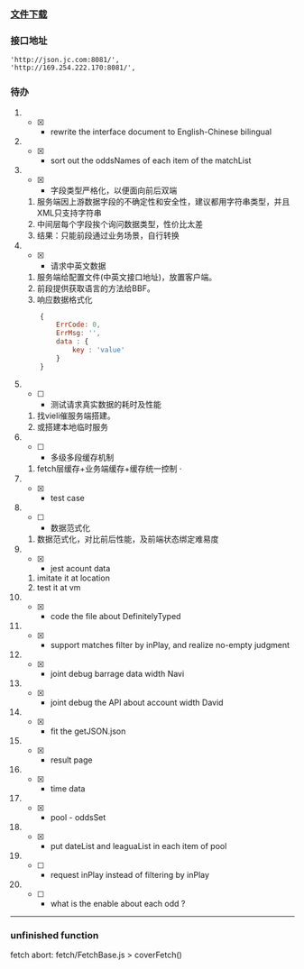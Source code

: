 


### [文件下载](http://169.254.222.170)


### 接口地址
```
'http://json.jc.com:8081/',
'http://169.254.222.170:8081/',

```

### 待办
1. - [x] - rewrite the interface document to English-Chinese bilingual

2. - [x] - sort out the oddsNames of each item of the matchList

3. - [x] - 字段类型严格化，以便面向前后双端
	1. 服务端因上游数据字段的不确定性和安全性，建议都用字符串类型，并且XML只支持字符串
	2. 中间层每个字段挨个询问数据类型，性价比太差
	3. 结果：只能前段通过业务场景，自行转换

4. - [x] - 请求中英文数据
	1. 服务端给配置文件(中英文接口地址)，放置客户端。
	2. 前段提供获取语言的方法给BBF。
    3. 响应数据格式化
    ```javascript
        {
            ErrCode: 0,
            ErrMsg: '',
            data : {
                key : 'value'
            }
        }
    ```

5. - [ ] - 测试请求真实数据的耗时及性能
	1. 找vieli催服务端搭建。
    2. 或搭建本地临时服务

6. - [ ] - 多级多段缓存机制
	1. fetch层缓存+业务端缓存+缓存统一控制
·
7. - [x] - test case

8. - [ ] - 数据范式化
	1. 数据范式化，对比前后性能，及前端状态绑定难易度

9. - [x] - jest acount data
	1. imitate it at location
    2. test it at vm

10. - [x] - code the file about DefinitelyTyped

11. - [x] - support matches filter by inPlay, and realize no-empty judgment

12. - [x] - joint debug barrage data width Navi

13. - [x] - joint debug the API about account width David

14. - [x] - fit the getJSON.json

15. - [x] - result page

16. - [x] - time data

17. - [x] - pool - oddsSet

18. - [x] - put dateList and leaguaList in each item of pool

19. - [ ] - request inPlay instead of filtering by inPlay

19. - [ ] - what is the enable about each odd ?

---

### unfinished function
fetch abort:  fetch/FetchBase.js > coverFetch()
```
```